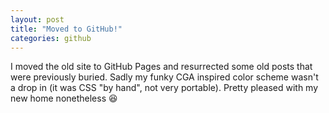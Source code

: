 ```yaml
---
layout: post
title: "Moved to GitHub!"
categories: github
---
```


I moved the old site to GitHub Pages and resurrected some old posts that were previously buried. Sadly my funky CGA inspired color scheme wasn't a drop in (it was CSS "by hand", not very portable). Pretty pleased with my new home nonetheless :satisfied:

